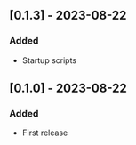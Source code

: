 ## [0.1.3] - 2023-08-22
### Added
- Startup scripts

## [0.1.0] - 2023-08-22
### Added
- First release
